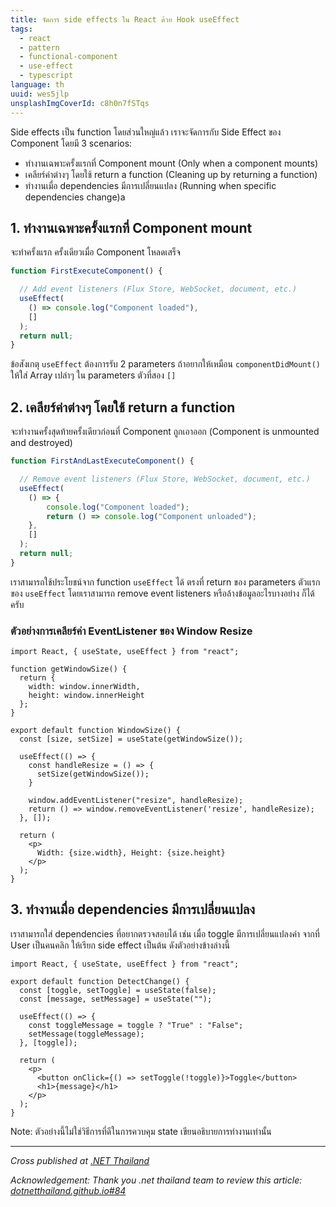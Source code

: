 ```yaml
---
title: จัดการ side effects ใน React ด้วย Hook useEffect
tags:
  - react
  - pattern
  - functional-component
  - use-effect
  - typescript
language: th
uuid: wes5jlp
unsplashImgCoverId: c8h0n7fSTqs
---
```


Side effects เป็น function โดยส่วนใหญ่แล้ว เราจะจัดการกับ Side Effect ของ Component โดยมี 3 scenarios:
- ทำงานเฉพาะครั้งแรกที่ Component mount (Only when a component mounts)
- เคลียร์ค่าต่างๆ โดยใช้ return a function (Cleaning up by returning a function)
- ทำงานเมื่อ dependencies มีการเปลี่ยนแปลง (Running when specific dependencies change)a

## 1. ทำงานเฉพาะครั้งแรกที่ Component mount

จะทำครั้งแรก ครั้งเดียวเมื่อ Component โหลดเสร็จ

```ts
function FirstExecuteComponent() {

  // Add event listeners (Flux Store, WebSocket, document, etc.)
  useEffect(
    () => console.log("Component loaded"),
    []
  );
  return null;
}
```

ข้อสังเกตุ `useEffect` ต้องการรับ 2 parameters ถ้าอยากให้เหมือน `componentDidMount()` ให้ใส่ Array เปล่าๆ ใน parameters ตัวที่สอง `[]`

## 2. เคลียร์ค่าต่างๆ โดยใช้ return a function

จะทำงานครั้งสุดท้ายครั้งเดียวก่อนที่ Component ถูกเอาออก (Component is unmounted and destroyed)

```ts
function FirstAndLastExecuteComponent() {

  // Remove event listeners (Flux Store, WebSocket, document, etc.)
  useEffect(
    () => {
        console.log("Component loaded");
        return () => console.log("Component unloaded");
    },
    []
  );
  return null;
}
```

เราสามารถใช้ประโยชน์จาก function `useEffect` ได้ ตรงที่ return ของ parameters ตัวแรกของ `useEffect` โดยเราสามารถ remove event listeners หรือล้างข้อมูลอะไรบางอย่าง ก็ได้ครับ

### ตัวอย่างการเคลียร์ค่า EventListener ของ Window Resize

```tsx
import React, { useState, useEffect } from "react";

function getWindowSize() {
  return {
    width: window.innerWidth,
    height: window.innerHeight
  };
}

export default function WindowSize() {
  const [size, setSize] = useState(getWindowSize());

  useEffect(() => {
    const handleResize = () => {
      setSize(getWindowSize());
    }

    window.addEventListener("resize", handleResize);
    return () => window.removeEventListener('resize', handleResize);
  }, []);

  return (
    <p>
      Width: {size.width}, Height: {size.height}
    </p>
  );
}
```

## 3. ทำงานเมื่อ dependencies มีการเปลี่ยนแปลง

เราสามารถใส่ dependencies ที่อยากตรวจสอบได้ เช่น เมื่อ toggle มีการเปลี่ยนแปลงค่า จากที่ User เป็นคนคลิก ให้เรียก side effect เป็นต้น ดังตัวอย่างข้างล่างนี้

```tsx
import React, { useState, useEffect } from "react";

export default function DetectChange() {
  const [toggle, setToggle] = useState(false);
  const [message, setMessage] = useState("");

  useEffect(() => {
    const toggleMessage = toggle ? "True" : "False";
    setMessage(toggleMessage);
  }, [toggle]);

  return (
    <p>
      <button onClick={() => setToggle(!toggle)}>Toggle</button>
      <h1>{message}</h1>
    </p>
  );
}
```

Note: ตัวอย่างนี้ไม่ใช่วิธีการที่ดีในการควบคุม state เขียนอธิบายการทำงานเท่านั้น


---


*Cross published at [.NET Thailand](https://www.dotnetthailand.com/frontend-web/react-typescript/design-pattern)*

*Acknowledgement: Thank you .net thailand team to review this article: [dotnetthailand.github.io#84](https://github.com/dotnetthailand/dotnetthailand.github.io/pull/84/files)*
